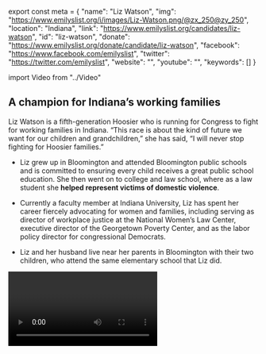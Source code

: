 export const meta = {
  "name": "Liz Watson",
  "img": "https://www.emilyslist.org/i/images/Liz-Watson.png/@zx_250@zy_250",
  "location": "Indiana",
  "link": "https://www.emilyslist.org/candidates/liz-watson",
  "id": "liz-watson",
  "donate": "https://www.emilyslist.org/donate/candidate/liz-watson",
  "facebook": "https://www.facebook.com/emilyslist",
  "twitter": "https://twitter.com/emilyslist",
  "website": "",
  "youtube": "",
  "keywords": []
}

import Video from "../Video"

## A champion for Indiana’s working families

Liz Watson is a fifth-generation Hoosier who is running for Congress to fight for working families in Indiana. “This race is about the kind of future we want for our children and grandchildren,” she has said, “I will never stop fighting for Hoosier families.”

- Liz grew up in Bloomington and attended Bloomington public schools and is committed to ensuring every child receives a great public school education. She then went on to college and law school, where as a law student she **helped represent victims of domestic violence**.

- Currently a faculty member at Indiana University, Liz has spent her career fiercely advocating for women and families, including serving as director of workplace justice at the National Women’s Law Center, executive director of the Georgetown Poverty Center, and as the labor policy director for congressional Democrats.

- Liz and her husband live near her parents in Bloomington with their two children, who attend the same elementary school that Liz did.

<Video id="AOmPDFPKi4Q" />

## A dedicated fighter for expanding economic opportunity

Liz is running for Congress to fight for good-paying jobs, affordable health care, strong schools and other policies that help working families get ahead. “I want to represent the people in our district by fighting for better health care, good jobs and the best public education we can provide for our children,” she has said. Liz decided to run when she saw that these values were under attack by House Republicans, including in the recent tax bill they passed that gave large tax cuts to corporations. “Special interests have been manipulating the rules of the economy in favor of the one percent for too long,” she has said. “If we work together, we can restore the American dream for Indiana families.” Liz has a strong record fighting for families throughout her career, and when elected, she will continue to fight tirelessly for them in Congress.

## An opportunity to flip a seat and take back the House

Liz is challenging incumbent Republican Congressman Trey Hollingsworth, a vulnerable freshman who has prioritized a dangerous and extreme agenda that hurts the working families he was elected to serve. Liz’s strong, grassroots campaign built impressive early momentum, and Hollingsworth is running scared — he literally skipped a town hall with constituents because he was unwilling to defend the GOP’s tax scam. Liz has what it takes to hold him accountable, but Hollingsworth’s deep-pocketed special interest allies are counting on him to support their agenda and won’t give up without a fight because they are desperate to keep his seat and his party’s control of the House. Liz is a fearless fighter for Hoosiers, and she has what it takes to flip this seat. Let’s show her the full support of the EMILY’s List community so we can take back the House in 2018.
